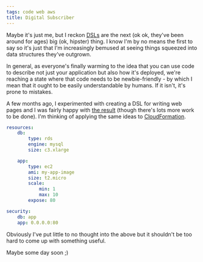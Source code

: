 ```yaml
---
tags: code web aws
title: Digital Subscriber
---
```


Maybe it's just me, but I reckon [DSLs](https://en.wikipedia.org/wiki/Domain-specific_language) are the next (ok ok, they've been around for ages) big (ok, hipster) thing. I know I'm by no means the first to say so it's just that I'm increasingly bemused at seeing things squeezed into data structures they've outgrown.

In general, as everyone's finally warming to the idea that you can use code to describe not just your application but also how it's deployed, we're reaching a state where that code needs to be newbie-friendly - by which I mean that it ought to be easily understandable by humans. If it isn't, it's prone to mistakes.

A few months ago, I experimented with creating a DSL for writing web pages and I was fairly happy with [the result](https://github.com/stilvoid/thiy) (though there's lots more work to be done). I'm thinking of applying the same ideas to [CloudFormation](https://aws.amazon.com/cloudformation/).

```yaml 
resources:
    db:
        type: rds
        engine: mysql
        size: c3.xlarge

    app:
        type: ec2
        ami: my-app-image
        size: t2.micro
        scale:
            min: 1
            max: 10
        expose: 80

security:
    db: app
    app: 0.0.0.0:80
```

Obviously I've put little to no thought into the above but it shouldn't be too hard to come up with something useful.

Maybe some day soon ;)
